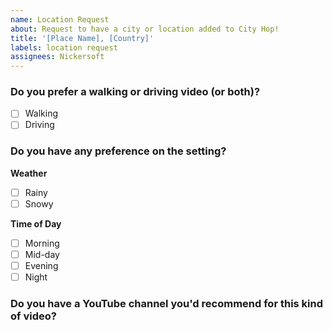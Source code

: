 ```yaml
---
name: Location Request
about: Request to have a city or location added to City Hop!
title: '[Place Name], [Country]'
labels: location request
assignees: Nickersoft
---
```


### Do you prefer a walking or driving video (or both)?

- [ ] Walking
- [ ] Driving

### Do you have any preference on the setting?

**Weather**

- [ ] Rainy
- [ ] Snowy

**Time of Day**

- [ ] Morning
- [ ] Mid-day
- [ ] Evening
- [ ] Night

### Do you have a YouTube channel you'd recommend for this kind of video?
